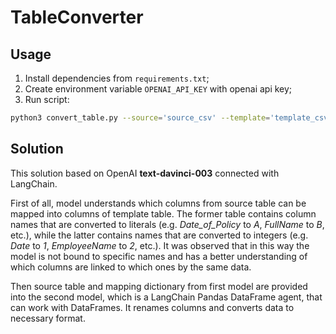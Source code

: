 # TableConverter

## Usage

1. Install dependencies from `requirements.txt`;
2. Create environment variable `OPENAI_API_KEY` with openai api key;
3. Run script:
```bash
python3 convert_table.py --source='source_csv' --template='template_csv' --target='target_csv'
```

## Solution

This solution based on OpenAI **text-davinci-003** connected with LangChain. 

First of all, model understands which columns from source table can be mapped into columns of template table. 
The former table contains column names that are converted to literals (e.g. *Date_of_Policy* to *A*, *FullName* to *B*, etc.), 
while the latter contains names  that are converted to integers (e.g. *Date* to *1*, *EmployeeName* to *2*, etc.). 
It was observed that in this way the model is not bound to specific names and has a better understanding of which columns are linked to which ones by the same data.


Then source table and mapping dictionary from first model are provided into the second model, which is a LangChain Pandas DataFrame agent, that can work with DataFrames. 
It renames columns and converts data to necessary format.

